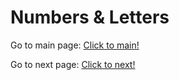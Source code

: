 # Numbers & Letters

Go to main page: [Click to main!](./README.md)

Go to next page: [Click to next!](./repeat.md)